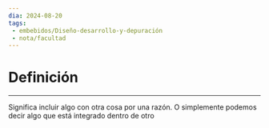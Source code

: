 ```yaml
---
dia: 2024-08-20
tags: 
 - embebidos/Diseño-desarrollo-y-depuración
 - nota/facultad
---
```

# Definición
---
Significa incluir algo con otra cosa por una razón. O simplemente podemos decir algo que está integrado dentro de otro